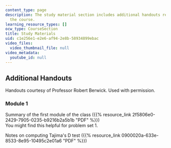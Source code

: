 ```yaml
---
content_type: page
description: The study material section includes additional handouts required for
  the course.
learning_resource_types: []
ocw_type: CourseSection
title: Study Materials
uid: c1e256e1-e2e6-af94-2e8b-58934899ebac
video_files:
  video_thumbnail_file: null
video_metadata:
  youtube_id: null
---
```


Additional Handouts
-------------------

Handouts courtesy of Professor Robert Berwick. Used with permission.

### Module 1

Summary of the first module of the class ({{% resource_link 2f5806e0-2429-7905-0235-b9216b2a5b1b "PDF" %}})  
You might find this helpful for problem set 1.

Notes on computing Tajima's D test ({{% resource_link 0900020a-633e-8533-8e95-10495c2e01a6 "PDF" %}})